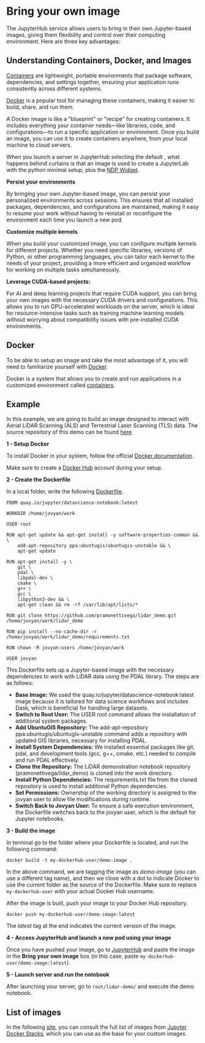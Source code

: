 # Bring your own image

The JupyterHub service allows users to bring in their own Jupyter-based images, giving them flexibility and control over their computing environment. Here are three key advantages:

## Understanding Containers, Docker, and Images

[Containers](https://en.wikipedia.org/wiki/Containerization_(computing)) are lightweight, portable environments that package software, 
dependencies, and settings together, ensuring your application runs consistently across different systems.

[Docker](https://www.docker.com/) is a popular tool for managing these containers, making it easier to build, share, and run them.

A Docker image is like a "blueprint" or "recipe" for creating containers. It includes everything your container needs—like libraries, code, 
and configurations—to run a specific application or environment. Once you build an image, you can use it to create containers 
anywhere, from your local machine to cloud servers.

When you launch a server in JupyterHub selecting the default , what happens behind curtains is that an image is used to create a JupyterLab 
with the python minimal setup, plus the [NDP Widget](../jupyter/widget.md).  


**Persist your environments**

By bringing your own Jupyter-based image, you can persist your personalized environments across sessions. 
This ensures that all installed packages, dependencies, and configurations are maintained, making it easy to resume your work without 
having to reinstall or reconfigure the environment each time you launch a new pod.

**Customize multiple kernels**

When you build your customized image, you can configure multiple kernels for different projects. Whether you need specific libraries, 
versions of Python, or other programming languages, you can tailor each kernel to the needs of your project, providing a more 
efficient and organized workflow for working on multiple tasks simultaneously.

**Leverage CUDA-based projects:**

For AI and deep learning projects that require CUDA support, you can bring your own images with the necessary CUDA drivers and configurations. 
This allows you to run GPU-accelerated workloads on the server, which is ideal for resource-intensive tasks such as training machine learning 
models without worrying about compatibility issues with pre-installed CUDA environments.

## Docker 

To be able to setup an image and take the most advantage of it, you will need to familiarize yourself with [Docker](https://www.docker.com/). 

Docker is a system that allows you to create and run applications in a customized environment called 
[containers](https://en.wikipedia.org/wiki/Containerization_(computing)). 

## Example 

In this example, we are going to build an image designed to interact with Aerial LiDAR Scanning (ALS) and Terrestrial Laser Scanning (TLS) data. The source repository of this demo can be found [here](https://github.com/pramonettivega/lidar_demo/tree/main).

**1 - Setup Docker**

To install Docker in your system, follow the official [Docker documentation](https://docs.docker.com/engine/install/). 

Make sure to create a [Docker Hub](https://hub.docker.com/) account during your setup. 

**2 - Create the Dockerfile**

In a local folder, write the following [Dockerfile](https://docs.docker.com/reference/dockerfile/).

```
FROM quay.io/jupyter/datascience-notebook:latest

WORKDIR /home/jovyan/work

USER root

RUN apt-get update && apt-get install -y software-properties-common && \
    add-apt-repository ppa:ubuntugis/ubuntugis-unstable && \
    apt-get update

RUN apt-get install -y \
    git \
    pdal \
    libpdal-dev \
    cmake \
    g++ \
    gcc \
    libpython3-dev && \
    apt-get clean && rm -rf /var/lib/apt/lists/*

RUN git clone https://github.com/pramonettivega/lidar_demo.git /home/jovyan/work/lidar_demo

RUN pip install --no-cache-dir -r /home/jovyan/work/lidar_demo/requirements.txt

RUN chown -R jovyan:users /home/jovyan/work

USER jovyan
```

This Dockerfile sets up a Jupyter-based image with the necessary dependencies to work with LiDAR data using the PDAL library. The steps are as follows:

- **Base Image:** We used the quay.io/jupyter/datascience-notebook:latest image because it is tailored for data science workflows and includes Dask, which is beneficial for handling large datasets.
- **Switch to Root User:** The USER root command allows the installation of additional system packages.
- **Add UbuntuGIS Repository:** The add-apt-repository ppa:ubuntugis/ubuntugis-unstable command adds a repository with updated GIS libraries, necessary for installing PDAL.
- **Install System Dependencies:** We installed essential packages like git, pdal, and development tools (gcc, g++, cmake, etc.) needed to compile and run PDAL effectively.
- **Clone the Repository:** The LiDAR demonstration notebook repository (pramonettivega/lidar_demo) is cloned into the work directory.
- **Install Python Dependencies:** The requirements.txt file from the cloned repository is used to install additional Python dependencies.
- **Set Permissions:** Ownership of the working directory is assigned to the jovyan user to allow file modifications during runtime.
- **Switch Back to Jovyan User:** To ensure a safe execution environment, the Dockerfile switches back to the jovyan user, which is the default for Jupyter notebooks.

**3 - Build the image** 

In terminal go to the folder where your Dockerfile is located, and run the following command:

```
docker build -t my-dockerhub-user/demo-image .
```

In the above command, we are tagging the image as *demo-image* (you can use a different tag name), and then we close with a dot to 
indicate Docker to use the current folder as the source of the Dockerfile. Make sure to replace `my-dockerhub-user` with your actual 
Docker Hub username. 

After the image is built, push your image to your Docker Hub repository. 

```
docker push my-dockerhub-user/demo-image:latest
```
The *latest* tag at the end indicates the current version of the image.

**4 - Access JupyterHub and launch a new pod using your image**

Once you have pushed your image, go to [JupyterHub](https://ndp-jupyterhub.nrp-nautilus.io/hub/spawn) and paste the 
image in the **Bring your own image** box (in this case, paste `my-dockerhub-user/demo-image:latest`). 

**5 - Launch server and run the notebook**

After launching your server, go to `root/lidar-demo/` and execute the demo notebook. 

## List of images

In the following [site](https://quay.io/organization/jupyter), you can consult the full list of images from 
[Jupyter Docker Stacks](https://jupyter-docker-stacks.readthedocs.io/en/latest/index.html), which you can use as the base for your custom images.